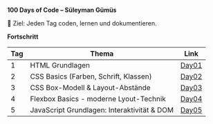 **100 Days of Code – Süleyman Gümüs** 

🎯 Ziel: Jeden Tag coden, lernen und dokumentieren.

**Fortschritt**

| Tag | Thema            | Link            |
|-----|------------------|-----------------|
| 1   | HTML Grundlagen  | [Day01](./Day01)|
| 2   | CSS Basics (Farben, Schrift, Klassen) | [Day02](./Day02) |
| 3   | CSS Box-Modell & Layout-Abstände | [Day03](./Day03) |
| 4   | Flexbox Basics - moderne Lyout-Technik | [Day04](./Day04/) |
| 5   | JavaScript Grundlagen: Interaktivität & DOM | [Day05](./Day05/) |
